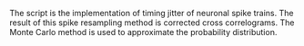 The script is the implementation of timing jitter of neuronal spike trains.
The result of this spike resampling method is corrected cross correlograms.
The Monte Carlo method is used to approximate the probability distribution.
